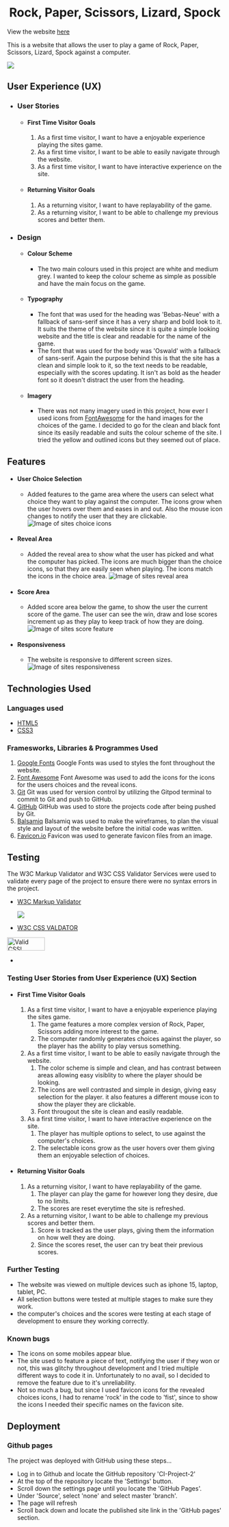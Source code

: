 <h1 align="center">Rock, Paper, Scissors, Lizard, Spock</h1>

View the website [here](https://maxxkm.github.io/CI-Project-2)

This is a website that allows the user to play a game of Rock, Paper, Scissors, Lizard, Spock against a computer.

![](assets/readme-images/overview.png)


## User Experience (UX)

- ### User Stories

  - #### First Time Visitor Goals

    1. As a first time visitor, I want to have a enjoyable experience playing the sites game.
    2. As a first time visitor, I want to be able to easily navigate through the website.
    3. As a first time visitor, I want to have interactive experience on the site.

  - #### Returning Visitor Goals

    1. As a returning visitor, I want to have replayability of the game.
    2. As a returning visitor, I want to be able to challenge my previous scores and better them.

- ### Design

  - #### Colour Scheme

    - The two main colours used in this project are white and medium grey. I wanted to keep the colour scheme as simple as possible and have the main focus on the game.

  - #### Typography

    - The font that was used for the heading was 'Bebas-Neue' with a fallback of sans-serif since it has a very sharp and bold look to it. It suits the theme of the website since it is quite a simple looking website and the title is clear and readable for the name of the game.
    - The font that was used for the body was 'Oswald' with a fallback of sans-serif. Again the purpose behind this is that the site has a clean and simple look to it, so the text needs to be readable, especially with the scores updating. It isn't as bold as the header font so it doesn't distract the user from the heading.

  - #### Imagery

    - There was not many imagery used in this project, how ever I used icons from [FontAwesome](https://fontawesome.com) for the hand images for the choices of the game. I decided to go for the clean and black font since its easily readable and suits the colour scheme of the site. I tried the yellow and outlined icons but they seemed out of place.

## Features

- #### User Choice Selection
  - Added features to the game area where the users can select what choice they want to play against the computer. The icons grow when the user hovers over them and eases in and out. Also the mouse icon changes to notify the user that they are clickable.
    ![Image of sites choice icons](assets/readme-images/choices.png)

- #### Reveal Area
  - Added the reveal area to show what the user has picked and what the computer has picked. The icons are much bigger than the choice icons, so that they are easily seen when playing. The icons match the icons in the choice area.
    ![Image of sites reveal area](assets/readme-images/reveal.png)

- #### Score Area
  - Added score area below the game, to show the user the current score of the game. The user can see the win, draw and lose scores increment up as they play to keep track of how they are doing.
    ![Image of sites score feature](assets/readme-images/score.png)

- #### Responsiveness
  - The website is responsive to different screen sizes.
    ![Image of sites responsiveness](assets/readme-images/responsive.png)

## Technologies Used

### Languages used

- [HTML5](https://en.wikipedia.org/wiki/HTML)
- [CSS3](https://en.wikipedia.org/wiki/CSS)

### Framesworks, Libraries & Programmes Used

1. [Google Fonts](https://fonts.google.com/)
    Google Fonts was used to styles the font throughout the website.
2. [Font Awesome](https://fontawesome.com/)
    Font Awesome was used to add the icons for the icons for the users choices and the reveal icons.
3. [Git](https://git-scm.com)
    Git was used for version control by utilizing the Gitpod terminal to commit to Git and push to GitHub.
4. [GitHub](https://github.com/)
    GitHub was used to store the projects code after being pushed by Git.
5. [Balsamiq](https://balsamiq.com)
    Balsamiq was used to make the wireframes, to plan the visual style and layout of the website before the initial code was written.
6. [Favicon.io](https://favicon.io/favicon-converter/)
    Favicon was used to generate favicon files from an image.

## Testing

The W3C Markup Validator and W3C CSS Validator Services were used to validate every page of the project to ensure there were no syntax errors in the project.

- [W3C Markup Validator](https://validator.w3.org/)
  
  ![](assets/readme-images/html-val.png)
- [W3C CSS VALDATOR](https://jigsaw.w3.org/css-validator/)
<p>
    <a href="http://jigsaw.w3.org/css-validator/check/referer">
        <img style="border:0;width:88px;height:31px"
            src="http://jigsaw.w3.org/css-validator/images/vcss"
            alt="Valid CSS!" />
    </a>
</p>

- []()

### Testing User Stories from User Experience (UX) Section

- #### First Time Visitor Goals

   1. As a first time visitor, I want to have a enjoyable experience playing the sites game.
      1. The game features a more complex version of Rock, Paper, Scissors adding more interest to the game.
      2. The computer randomly generates choices against the player, so the player has the ability to play versus something.
   2. As a first time visitor, I want to be able to easily navigate through the website.
      1. The color scheme is simple and clean, and has contrast between areas allowing easy visiblity to where the player should be looking.
      2. The icons are well contrasted and simple in design, giving easy selection for the player. it also features a different mouse icon to show the player they are clickable.
      3. Font througout the site is clean and easily readable.  
   3. As a first time visitor, I want to have interactive experience on the site.
      1. The player has multiple options to select, to use against the computer's choices.
      2. The selectable icons grow as the user hovers over them giving them an enjoyable selection of choices.
  
- #### Returning Visitor Goals

   1. As a returning visitor, I want to have replayability of the game.
      1. The player can play the game for however long they desire, due to no limits.
      2. The scores are reset everytime the site is refreshed.
   2. As a returning visitor, I want to be able to challenge my previous scores and better them.
      1. Score is tracked as the user plays, giving them the information on how well they are doing.
      2. Since the scores reset, the user can try beat their previous scores. 

### Further Testing

- The website was viewed on multiple devices such as iphone 15, laptop, tablet, PC.
- All selection buttons were tested at multiple stages to make sure they work.
- the computer's choices and the scores were testing at each stage of development to ensure they working correctly.

### Known bugs

- The icons on some mobiles appear blue.
- The site used to feature a piece of text, notifying the user if they won or not, this was glitchy throughout development and I tried multiple different ways to code it in. Unfortunately to no avail, so I decided to remove the feature due to it's unreliability.
- Not so much a bug, but since I used favicon icons for the revealed choices icons, I had to rename 'rock' in the code to 'fist', since to show the icons I needed their specific names on the favicon site.

## Deployment

### Github pages

The project was deployed with GitHub using these steps...

- Log in to Github and locate the GitHub repository 'CI-Project-2'
- At the top of the repository locate the 'Settings' button.
- Scroll down the settings page until you locate the 'GitHub Pages'.
- Under 'Source', select 'none' and select master 'branch'.
- The page will refresh
- Scroll back down and locate the published site link in the 'GitHub pages' section.

